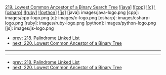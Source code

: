 [219. Lowest Common Ancestor of a Binary Search Tree](https://leetcode.com/problems/lowest-common-ancestor-of-a-binary-search-tree/)
[![java]](https://github.com/leetcode-study-group/leetcode-java-solutions/blob/master/219-lowest-common-ancestor-of-a-binary-search-tree.md)
[![cpp]](https://github.com/leetcode-study-group/leetcode-cpp-solutions/blob/master/219-lowest-common-ancestor-of-a-binary-search-tree.md)
[![c]](https://github.com/leetcode-study-group/leetcode-c-solutions/blob/master/219-lowest-common-ancestor-of-a-binary-search-tree.md)
[![csharp]](https://github.com/leetcode-study-group/leetcode-csharp-solutions/blob/master/219-lowest-common-ancestor-of-a-binary-search-tree.md)
[![ruby]](https://github.com/leetcode-study-group/leetcode-ruby-solutions/blob/master/219-lowest-common-ancestor-of-a-binary-search-tree.md)
[![python]](https://github.com/leetcode-study-group/leetcode-python-solutions/blob/master/219-lowest-common-ancestor-of-a-binary-search-tree.md)
[![js]](https://github.com/leetcode-study-group/leetcode-js-solutions/blob/master/219-lowest-common-ancestor-of-a-binary-search-tree.md)
[java]: images/java-logo.png
[cpp]: images/cpp-logo.png
[c]: images/c-logo.png
[csharp]: images/csharp-logo.png
[ruby]: images/ruby-logo.png
[python]: images/python-logo.png
[js]: images/js-logo.png

- [prev: 218. Palindrome Linked List](218-palindrome-linked-list.md)
- [next: 220. Lowest Common Ancestor of a Binary Tree](220-lowest-common-ancestor-of-a-binary-tree.md)

---


---

- [prev: 218. Palindrome Linked List](218-palindrome-linked-list.md)
- [next: 220. Lowest Common Ancestor of a Binary Tree](220-lowest-common-ancestor-of-a-binary-tree.md)
